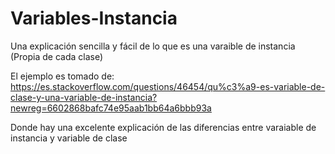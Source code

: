 # Variables-Instancia
Una explicación sencilla y fácil de lo que es una varaible de instancia (Propia de cada clase)

El ejemplo es tomado de:
https://es.stackoverflow.com/questions/46454/qu%c3%a9-es-variable-de-clase-y-una-variable-de-instancia?newreg=6602868bafc74e95aab1bb64a6bbb93a

Donde hay una excelente explicación de las diferencias entre varaiable de instancia y variable de clase
